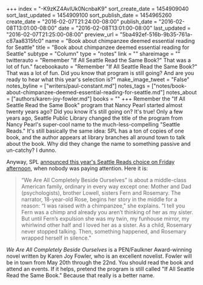 +++
index = "-K9zKZ4AvlUk0NcnbaK9"
sort_create_date = 1454909040
sort_last_updated = 1454909100
sort_publish_date = 1454965260
create_date = "2016-02-07T21:24:00-08:00"
publish_date = "2016-02-08T13:01:00-08:00"
date = "2016-02-08T13:01:00-08:00"
last_updated = "2016-02-07T21:25:00-08:00"
preview_url = "5ba492ef-516b-9b35-761a-c87aa8315fc0"
name = "Book about chimpanzee deemed essential reading for Seattle"
title = "Book about chimpanzee deemed essential reading for Seattle"
subtype = "Column"
type = "notes"
link = ""
shareimage = ""
twitterauto = "Remember \"If All Seattle Read the Same Book?\" That was a lot of fun."
facebookauto = "Remember \"If All Seattle Read the Same Book?\" That was a lot of fun. Did you know that program is still going? And are you ready to hear what this year's selection is?"
make_image_tweet = "False"
notes_byline = ["writers/paul-constant.md"]
notes_tags = ["notes/book-about-chimpanzee-deemed-essential-reading-for-seattle.md"]
notes_about = ["authors/karen-joy-fowler.md"]
books = ""
+++
Remember the "If All Seattle Read the Same Book" program that Nancy Pearl started almost twenty years ago? Did you know it's still going on? It's true! Only a few years ago, Seattle Public Library changed the title of the program from Nancy Pearl's super-cool name to the much-less-compelling "Seattle Reads." It's still basically the same idea: SPL has a ton of copies of one book, and the author appears at library branches all around town to talk about the book. Why did they change the name to something passive and un-catchy? I dunno.

Anyway, SPL [announced this year's Seattle Reads choice on Friday afternoon](http://www.spl.org/audiences/adults/seattle-reads), when nobody was paying attention. Here it is:

<blockquote>“We Are All Completely Beside Ourselves” is about a middle-class American family, ordinary in every way except one: Mother and Dad (psychologists), brother Lowell, sisters Fern and Rosemary. The narrator, 18-year-old Rose, begins her story in the middle for a reason: “I was raised with a chimpanzee," she explains. "I tell you Fern was a chimp and already you aren’t thinking of her as my sister. But until Fern’s expulsion she was my twin, my funhouse mirror, my whirlwind other half and I loved her as a sister. As a child, Rosemary never stopped talking. Then, something happened, and Rosemary wrapped herself in silence.”</blockquote>

*We Are All Completely Beside Ourselves* is a PEN/Faulkner Award-winning novel written by Karen Joy Fowler, who is an excellent novelist. Fowler will be in town from May 20th through the 22nd. You should read the book and attend an events. If it helps, pretend the program is still called "If All Seattle Read the Same Book." Because that really is a better name.